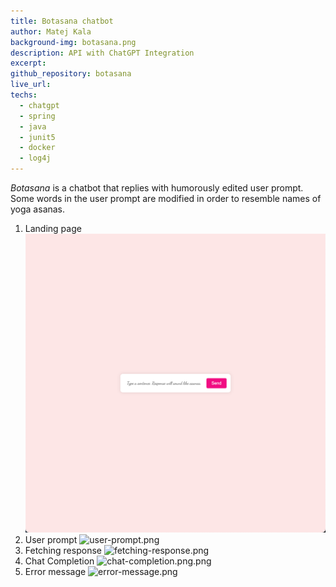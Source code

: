 ```yaml
---
title: Botasana chatbot
author: Matej Kala
background-img: botasana.png
description: API with ChatGPT Integration
excerpt:
github_repository: botasana
live_url: 
techs:
  - chatgpt
  - spring
  - java
  - junit5
  - docker
  - log4j
---
```


_Botasana_ is a chatbot that replies with humorously edited user prompt. Some words in the user
prompt are modified in order to resemble names of yoga asanas.

1. Landing page
![landing-page.png](https://raw.githubusercontent.com/ka1amita/botasana/main/assets/images/landing-page.png)
2. User prompt
![user-prompt.png](/../../../../github/docs/blob/main/assets/images/user-prompt.png)
3. Fetching response
![fetching-response.png](/../../../../github/docs/blob/main/assets/images/chat-completion.png)
4. Chat Completion
![chat-completion.png.png](/../../../../github/docs/blob/main/assets/images/chat-completion.png)
5. Error message
![error-message.png](/../../../../github/docs/blob/main/assets/images/error-message.png)

